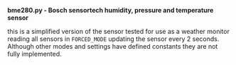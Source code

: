 <b>bme280.py - Bosch sensortech humidity, pressure and temperature sensor</b>

 this is a simplified version of the sensor tested for use as a weather monitor reading all sensors in `FORCED_MODE` updating the sensor every 2 seconds.<br>
 Although other modes and settings have defined constants they are not fully implemented.
